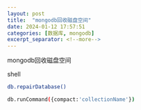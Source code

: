 ```yaml
---
layout: post
title:  "mongodb回收磁盘空间"
date: 2024-01-12 17:57:51
categories: [数据库, mongodb]
excerpt_separator: <!--more-->
---
```

mongodb回收磁盘空间
<!--more-->

shell
```bash
db.repairDatabase()
```

```bash
db.runCommand({compact:'collectionName'})
```